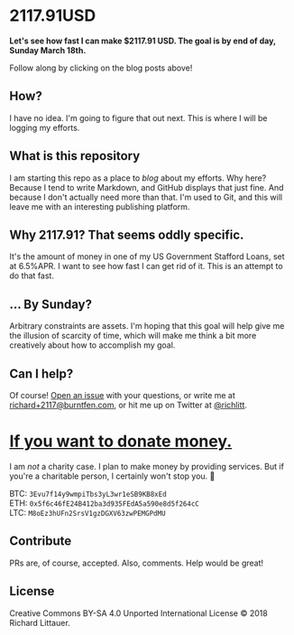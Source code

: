 # 2117.91USD

**Let's see how fast I can make $2117.91 USD. The goal is by end of day, Sunday March 18th.**

Follow along by clicking on the blog posts above!

## How?

I have no idea. I'm going to figure that out next. This is where I will be logging my efforts.

## What is this repository

I am starting this repo as a place to _blog_ about my efforts. Why here? Because I tend to write Markdown, and GitHub displays that just fine. And because I don't actually need more than that. I'm used to Git, and this will leave me with an interesting publishing platform.

## Why 2117.91? That seems oddly specific.

It's the amount of money in one of my US Government Stafford Loans, set at 6.5%APR. I want to see how fast I can get rid of it. This is an attempt to do that fast.

## ... By Sunday?

Arbitrary constraints are assets. I'm hoping that this goal will help give me the illusion of scarcity of time, which will make me think a bit more creatively about how to accomplish my goal.

## Can I help?

Of course! [Open an issue](https://github.com/RichardLitt/2117.91USD/issues/new) with your questions, or write me at [richard+2117@burntfen.com](mailto:richard+2117@burntfen.com), or hit me up on Twitter at [@richlitt](https://twitter.com).

# [If you want to donate money.](https://plasso.com/richard@burntfen.com)

I am _not_ a charity case. I plan to make money by providing services. But if you're a charitable person, I certainly won't stop you. 🙇‍

BTC: `3Evu7f14y9wmpiTbs3yL3wr1eSB9KB8xEd`  
ETH: `0x5f6c46fE24B412ba3d935FEdA5a590e8d5f264cC`  
LTC: `M8oEz3hUFn2SrsV1gzDGXV63zwPEMGPdMU`  

## Contribute

PRs are, of course, accepted. Also, comments. Help would be great!

## License

Creative Commons BY-SA 4.0 Unported International License © 2018 Richard Littauer.
